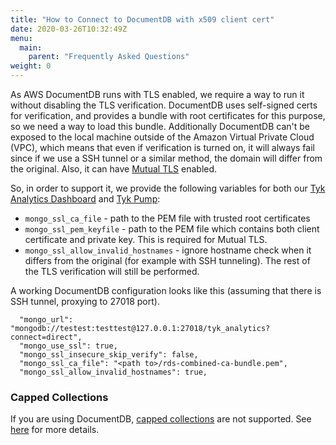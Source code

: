 ```yaml
---
title: "How to Connect to DocumentDB with x509 client cert"
date: 2020-03-26T10:32:49Z
menu:
  main:
    parent: "Frequently Asked Questions"
weight: 0 
---
```


As AWS DocumentDB runs with TLS enabled, we require a way to run it without disabling the TLS verification.
DocumentDB uses self-signed certs for verification, and provides a bundle with root certificates for this purpose, so we need a way to load this bundle.
Additionally DocumentDB can't be exposed to the local machine outside of the Amazon Virtual Private Cloud (VPC), which means that even if verification is turned on, it will always fail since if we use a SSH tunnel or a similar method, the domain will differ from the original. Also, it can have [Mutual TLS](/basic-config-and-security/security/tls-and-ssl/mutual-tls/) enabled.

So, in order to support it, we provide the following variables for both our [Tyk Analytics Dashboard](/tyk-configuration-reference/tyk-dashboard-configuration-options/) and [Tyk Pump](/tyk-configuration-reference/tyk-pump-configuration/):

* `mongo_ssl_ca_file` - path to the PEM file with trusted root certificates
* `mongo_ssl_pem_keyfile` - path to the PEM file which contains both client certificate and private key. This is required for Mutual TLS.
* `mongo_ssl_allow_invalid_hostnames` - ignore hostname check when it differs from the original (for example with SSH tunneling). The rest of the TLS verification will still be performed.


A working DocumentDB configuration looks like this (assuming that there is SSH tunnel, proxying to 27018 port).

```{.json}
  "mongo_url": "mongodb://testest:testtest@127.0.0.1:27018/tyk_analytics?connect=direct",
  "mongo_use_ssl": true,
  "mongo_ssl_insecure_skip_verify": false,
  "mongo_ssl_ca_file": "<path to>/rds-combined-ca-bundle.pem",
  "mongo_ssl_allow_invalid_hostnames": true,
```

### Capped Collections

If you are using DocumentDB, [capped collections](/analytics-and-reporting/capping-analytics-data-storage/) are not supported. See [here](https://docs.aws.amazon.com/documentdb/latest/developerguide/mongo-apis.html) for more details.
